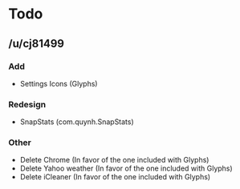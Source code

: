 # Todo

## /u/cj81499

### Add

- Settings Icons (Glyphs)

### Redesign

- SnapStats (com.quynh.SnapStats)

### Other

- Delete Chrome (In favor of the one included with Glyphs)
- Delete Yahoo weather (In favor of the one included with Glyphs)
- Delete iCleaner (In favor of the one included with Glyphs)
